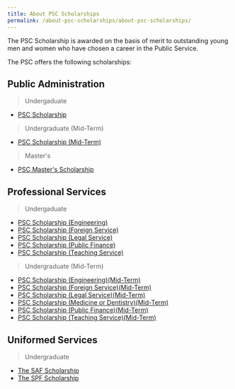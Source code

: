 ```yaml
---
title: About PSC Scholarships
permalink: /about-psc-scholarships/about-psc-scholarships/
---
```

The PSC Scholarship is awarded on the basis of merit to outstanding young men and women who have chosen a career in the Public Service. 

The PSC offers the following scholarships:

## Public Administration
> Undergaduate
* [PSC Scholarship](https://www.psc.gov.sg/Scholarships/public-sector-scholarships/browse-by-scholarship/public-service-commission-psc-scholarship-PSC)


> Undergraduate (Mid-Term)
* [PSC Scholarship (Mid-Term)](https://www.psc.gov.sg/Scholarships/public-sector-scholarships/browse-by-scholarship/public-service-commission-psc-scholarship-mid-term-PSC)


> Master's
* [PSC Master's Scholarship](https://www.psc.gov.sg/Scholarships/public-sector-scholarships/browse-by-scholarship/public-service-commission-psc-masters-scholarship-PSC)


## Professional Services


> Undergaduate
* [PSC Scholarship (Engineering)](https://www.psc.gov.sg/Scholarships/public-sector-scholarships/browse-by-scholarship/public-service-commission-psc-scholarship-engineering-PSC)
* [PSC Scholarship (Foreign Service)](https://www.psc.gov.sg/Scholarships/public-sector-scholarships/browse-by-scholarship/public-service-commission-psc-scholarship-foreign-service-PSC)
* [PSC Scholarship (Legal Service)](https://www.psc.gov.sg/Scholarships/public-sector-scholarships/browse-by-scholarship/public-service-commission-psc-scholarship-legal-service-PSC)
* [PSC Scholarship (Public Finance)](https://www.psc.gov.sg/Scholarships/public-sector-scholarships/browse-by-scholarship/public-service-commission-psc-scholarship-public-finance-PSC)
* [PSC Scholarship (Teaching Service)](https://www.psc.gov.sg/Scholarships/public-sector-scholarships/browse-by-scholarship/public-service-commission-psc-scholarship-teaching-service-PSC)


> Undergraduate (Mid-Term)
* [PSC Scholarship (Engineering)(Mid-Term)](https://www.psc.gov.sg/Scholarships/public-sector-scholarships/browse-by-scholarship/public-service-commission-psc-scholarship-engineering-mid-term-PSC)
* [PSC Scholarship (Foreign Service)(Mid-Term)](https://www.psc.gov.sg/Scholarships/public-sector-scholarships/browse-by-scholarship/public-service-commission-psc-scholarship-foreign-service-mid-term-PSC)
* [PSC Scholarship (Legal Service)(Mid-Term)](https://www.psc.gov.sg/Scholarships/public-sector-scholarships/browse-by-scholarship/public-service-commission-psc-scholarship-legal-service-mid-term-PSC)
* [PSC Scholarship (Medicine or Dentistry)(Mid-Term)](https://www.psc.gov.sg/Scholarships/public-sector-scholarships/browse-by-scholarship/public-service-commission-psc-scholarship-medicinedentistry-mid-term-PSC)
* [PSC Scholarship (Public Finance)(Mid-Term)](https://www.psc.gov.sg/Scholarships/public-sector-scholarships/browse-by-scholarship/public-service-commission-psc-scholarship-public-finance-mid-term-PSC)
* [PSC Scholarship (Teaching Service)(Mid-Term)](https://www.psc.gov.sg/Scholarships/public-sector-scholarships/browse-by-scholarship/public-service-commission-psc-scholarship-teaching-service-mid-term-PSC)


## Uniformed Services

> Undergraduate
* [The SAF Scholarship](https://www.psc.gov.sg/Scholarships/public-sector-scholarships/browse-by-scholarship/the-singapore-armed-forces-saf-scholarship-PSC)
* [The SPF Scholarship](https://www.psc.gov.sg/Scholarships/public-sector-scholarships/browse-by-scholarship/the-singapore-police-force-spf-scholarship-PSC)
